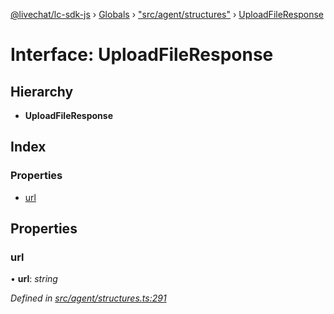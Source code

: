 [@livechat/lc-sdk-js](../README.md) › [Globals](../globals.md) › ["src/agent/structures"](../modules/_src_agent_structures_.md) › [UploadFileResponse](_src_agent_structures_.uploadfileresponse.md)

# Interface: UploadFileResponse

## Hierarchy

* **UploadFileResponse**

## Index

### Properties

* [url](_src_agent_structures_.uploadfileresponse.md#url)

## Properties

###  url

• **url**: *string*

*Defined in [src/agent/structures.ts:291](https://github.com/livechat/lc-sdk-js/blob/ac28f06/src/agent/structures.ts#L291)*
